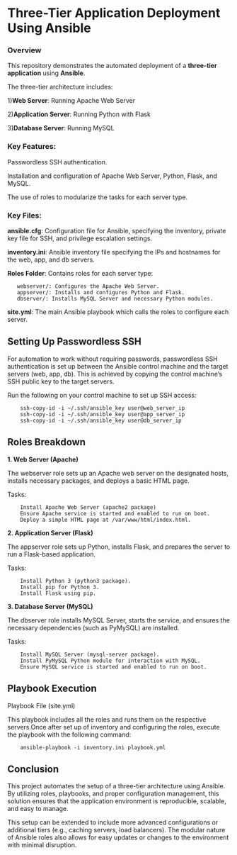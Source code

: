 # **Three-Tier Application Deployment Using Ansible**

### Overview

This repository demonstrates the automated deployment of a **three-tier application** using **Ansible**. 

The three-tier architecture includes:

1)**Web Server**: Running Apache Web Server

2)**Application Server**: Running Python with Flask

3)**Database Server**: Running MySQL

### Key Features:

Passwordless SSH authentication.

Installation and configuration of Apache Web Server, Python, Flask, and MySQL.

The use of roles to modularize the tasks for each server type.

### Key Files:

**ansible.cfg**: Configuration file for Ansible, specifying the inventory, private key file for SSH, and privilege escalation settings.

**inventory.ini**: Ansible inventory file specifying the IPs and hostnames for the web, app, and db servers.

**Roles Folder**: Contains roles for each server type:

       webserver/: Configures the Apache Web Server.
       appserver/: Installs and configures Python and Flask.
       dbserver/: Installs MySQL Server and necessary Python modules.
        
**site.yml**: The main Ansible playbook which calls the roles to configure each server.

## Setting Up Passwordless SSH
For automation to work without requiring passwords, passwordless SSH authentication is set up between the Ansible control machine and the target servers (web, app, db). This is achieved by copying the control machine’s SSH public key to the target servers.

Run the following on your control machine to set up SSH access:

        ssh-copy-id -i ~/.ssh/ansible_key user@web_server_ip
        ssh-copy-id -i ~/.ssh/ansible_key user@app_server_ip
        ssh-copy-id -i ~/.ssh/ansible_key user@db_server_ip

## Roles Breakdown
**1. Web Server (Apache)**

The webserver role sets up an Apache web server on the designated hosts, installs necessary packages, and deploys a basic HTML page.

Tasks:

        Install Apache Web Server (apache2 package)
        Ensure Apache service is started and enabled to run on boot.
        Deploy a simple HTML page at /var/www/html/index.html.
        
**2. Application Server (Flask)**

The appserver role sets up Python, installs Flask, and prepares the server to run a Flask-based application.

Tasks:

        Install Python 3 (python3 package).
        Install pip for Python 3.
        Install Flask using pip.

**3. Database Server (MySQL)**

The dbserver role installs MySQL Server, starts the service, and ensures the necessary dependencies (such as PyMySQL) are installed.

Tasks:

        Install MySQL Server (mysql-server package).
        Install PyMySQL Python module for interaction with MySQL.
        Ensure MySQL service is started and enabled to run on boot.

## Playbook Execution

Playbook File (site.yml)

This playbook includes all the roles and runs them on the respective servers.Once after set up of inventory and configuring the roles, execute the playbook with the following command:

        ansible-playbook -i inventory.ini playbook.yml

## Conclusion

This project automates the setup of a three-tier architecture using Ansible. By utilizing roles, playbooks, and proper configuration management, this solution ensures that the application environment is reproducible, scalable, and easy to manage.

This setup can be extended to include more advanced configurations or additional tiers (e.g., caching servers, load balancers). The modular nature of Ansible roles also allows for easy updates or changes to the environment with minimal disruption.
